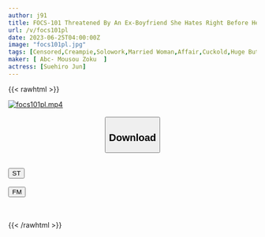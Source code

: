 ```yaml
---
author: j91
title: FOCS-101 Threatened By An Ex-Boyfriend She Hates Right Before Her Wedding... A Bride Who Chose A Creampie Cock Rather Than Her Fiancee, Even Though It Shouldn't Be Bad Jun Suehiro
url: /v/focs101pl
date: 2023-06-25T04:00:00Z
image: "focs101pl.jpg"
tags: [Censored,Creampie,Solowork,Married Woman,Affair,Cuckold,Huge Butt	 ]
maker: [ Abc- Mousou Zoku  ]
actress: [Suehiro Jun]
---
```



{{< rawhtml >}}

<div class="video" data-videoid="4yeKL2YA2ytKPop">
    <a href="javascript:;">
        <img src="/v/focs101pl/focs101pl.jpg" width="WIDTH" height="HEIGHT" alt="focs101pl.mp4" loading="lazy">
    </a>
</div>

<script type="text/javascript" src="https://j91.asia/asset/on-demand-st.js"></script>

<br>
  <link rel="stylesheet" href="https://j91.asia/asset/bs5.css">
  
  <center>
  <button class="btn btn-primary" type="button" data-bs-toggle="collapse" data-bs-target=".multi-collapse" aria-expanded="false" aria-controls="multiCollapseExample1 multiCollapseExample2"><h2>Download</h2></button></center>
</p>
<div class="row">
  <div class="col">
    <div class="collapse multi-collapse" id="multiCollapseExample1">
      <div class="card card-body">
	      	      <br>
<div class="buttons">  
<a href="https://streamtape.to/v/4yeKL2YA2ytKPop" target="_blank"><button class="btn-hover color-3"><i class="fa fa-download"></i> ST</button></a></div>
    </div>
  </div>
</div>
  <div class="col">
    <div class="collapse multi-collapse" id="multiCollapseExample2">
      <div class="card card-body">
	      <br>
<div class="buttons">
    <a href="https://filemoon.sx/d/bu2qppepgxbz" target="_blank"><button class="btn-hover color-8"><i class="fa fa-download"></i> FM</button></a></div>
<br><br>
      </div>
    </div>
  </div>
</div>

{{< /rawhtml >}}
